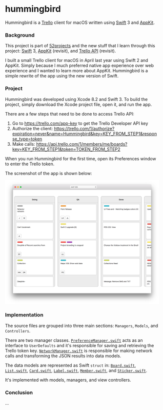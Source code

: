 # hummingbird

Hummingbird is a [Trello](https://trello.com) client for macOS written using [Swift](https://swift.org) 3 and [AppKit](https://developer.apple.com/reference/appkit).

### Background

This project is part of [52projects](https://donny.github.io/52projects/) and the new stuff that I learn through this project: [Swift](https://swift.org) 3, [AppKit](https://developer.apple.com/reference/appkit) (revisit), and [Trello API](https://developers.trello.com) (revisit).

I built a small Trello client for macOS in April last year using Swift 2 and AppKit. Simply because I much preferred native app experience over web experience and I wanted to learn more about AppKit. Hummingbird is a simple rewrite of the app using the new version of Swift.

### Project

Hummingbird was developed using Xcode 8.2 and Swift 3. To build the project, simply download the Xcode project file, open it, and run the app.

There are a few steps that need to be done to access Trello API:

1. Go to https://trello.com/app-key to get the Trello Developer API key
2. Authorize the client: https://trello.com/1/authorize?expiration=never&name=Hummingbird&key=KEY_FROM_STEP1&response_type=token
3. Make calls: https://api.trello.com/1/members/me/boards?key=KEY_FROM_STEP1&token=TOKEN_FROM_STEP2

When you run Hummingbird for the first time, open its Preferences window to enter the Trello token.

The screenshot of the app is shown below:

![Screenshot](https://raw.githubusercontent.com/donny/hummingbird/master/screenshot.png)

### Implementation

The source files are grouped into three main sections: `Managers`, `Models`, and `Controllers`.

There are two manager classes. [`PreferenceManager.swift`](https://github.com/donny/hummingbird/blob/master/Hummingbird/PreferenceManager.swift) acts as an interface to `UserDefaults` and it's responsible for saving and retrieving the Trello token key. [`NetworkManager.swift`](https://github.com/donny/hummingbird/blob/master/Hummingbird/NetworkManager.swift) is responsible for making network calls and transforming the JSON results into data models.

The data models are represented as Swift `struct` in: [`Board.swift`](https://github.com/donny/hummingbird/blob/master/Hummingbird/Board.swift), [`List.swift`](https://github.com/donny/hummingbird/blob/master/Hummingbird/List.swift), [`Card.swift`](https://github.com/donny/hummingbird/blob/master/Hummingbird/Card.swift), [`Label.swift`](https://github.com/donny/hummingbird/blob/master/Hummingbird/Label.swift), [`Member.swift`](https://github.com/donny/hummingbird/blob/master/Hummingbird/Member.swift), and [`Sticker.swift`](https://github.com/donny/hummingbird/blob/master/Hummingbird/Sticker.swift).


It's implemented with models, managers, and view controllers.

### Conclusion

...
